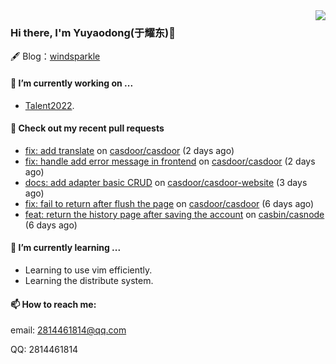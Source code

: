 <img align="right" src="https://github-readme-stats.vercel.app/api?username=leo220yuyaodog&show_icons=true&icon_color=805AD5&text_color=718096&bg_color=ffffff&hide_title=true" />

### Hi there, I'm Yuyaodong(于耀东)👋
🖋 Blog：[windsparkle](https://blog.windsparkle.top)
#### 🔭 I’m currently working on ...
- [Talent2022](https://github.com/casbin/Talent2022).

#### 🔨 Check out my recent pull requests

- [fix: add translate](https://github.com/casdoor/casdoor/pull/1341) on [casdoor/casdoor](https://github.com/casdoor/casdoor) (2 days ago)
- [fix: handle add error message in frontend](https://github.com/casdoor/casdoor/pull/1340) on [casdoor/casdoor](https://github.com/casdoor/casdoor) (2 days ago)
- [docs: add adapter basic CRUD](https://github.com/casdoor/casdoor-website/pull/408) on [casdoor/casdoor-website](https://github.com/casdoor/casdoor-website) (3 days ago)
- [fix: fail to return after flush the page](https://github.com/casdoor/casdoor/pull/1325) on [casdoor/casdoor](https://github.com/casdoor/casdoor) (6 days ago)
- [feat: return the history page after saving the account](https://github.com/casbin/casnode/pull/558) on [casbin/casnode](https://github.com/casbin/casnode) (6 days ago)

#### 🌱 I’m currently learning ...
- Learning to use vim efficiently.
- Learning the distribute system.

#### 📫 How to reach me:
email: 2814461814@qq.com

QQ: 2814461814
